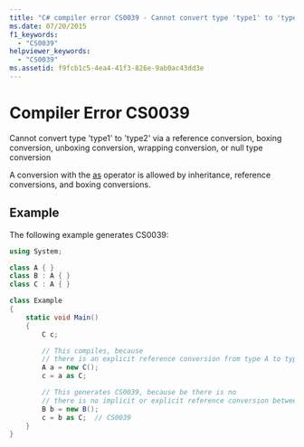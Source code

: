 ```yaml
---
title: "C# compiler error CS0039 - Cannot convert type 'type1' to 'type2' via a reference conversion, boxing conversion, unboxing conversion, wrapping conversion, or null type conversion"
ms.date: 07/20/2015
f1_keywords:
  - "CS0039"
helpviewer_keywords:
  - "CS0039"
ms.assetid: f9fcb1c5-4ea4-41f3-826e-9ab0ac43dd3e
---
```

# Compiler Error CS0039

Cannot convert type 'type1' to 'type2' via a reference conversion, boxing conversion, unboxing conversion, wrapping conversion, or null type conversion

A conversion with the [as](../operators/type-testing-and-cast.md#as-operator) operator is allowed by inheritance, reference conversions, and boxing conversions.

## Example

The following example generates CS0039:

```csharp
using System;

class A { }
class B : A { }
class C : A { }

class Example
{
    static void Main()
    {
        C c;

        // This compiles, because
        // there is an explicit reference conversion from type A to type C.
        A a = new C();
        c = a as C;

        // This generates CS0039, because be there is no
        // there is no implicit or explicit reference conversion between B and C types.
        B b = new B();
        c = b as C;  // CS0039
    }
}
```
